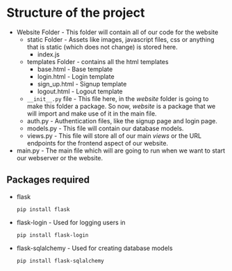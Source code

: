 # Structure of the project
* Website Folder - This folder will contain all of our code for the website
    * static Folder - Assets like images, javascript files, css or anything that is static (which does not change) is stored here.
        * index.js
    * templates Folder - contains all the html templates
        * base.html - Base template
        * login.html - Login template
        * sign_up.html - Signup template
        * logout.html - Logout template
    * `__init__.py` file - This file here, in the _website_ folder is going to make this folder a package. So now, _website_ is a package that we will import and make use of it in the main file.
    * auth.py - Authentication files, like the signup page and login page.
    * models.py - This file will contain our database models.
    * views.py - This file will store all of our main _views_ or the URL endpoints for the frontend aspect of our website.
* main.py - The main file which will are going to run when we want to start our webserver or the website.


## Packages required
* flask
    ```
    pip install flask
    ```
* flask-login - Used for logging users in
    ```
    pip install flask-login
    ```
* flask-sqlalchemy - Used for creating database models
    ```
    pip install flask-sqlalchemy
    ```
